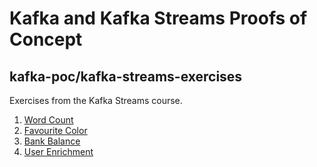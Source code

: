 # Kafka and Kafka Streams Proofs of Concept

## kafka-poc/kafka-streams-exercises

Exercises from the Kafka Streams course.

1. [Word Count](./01-word-count/README.md)
2. [Favourite Color](./02-favourite-color/README.md)
3. [Bank Balance](./03-bank-balance/README.md)
3. [User Enrichment](./04-user-enrichment/README.md)

